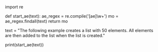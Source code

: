 import re

def start_ae(text):
    ae_regex = re.compile('[ae]\w+')
    mo = ae_regex.findall(text)
    return mo

text = "The following example creates a list with 50 elements. All elements are then added to the list when the list is created."

print(start_ae(text))
